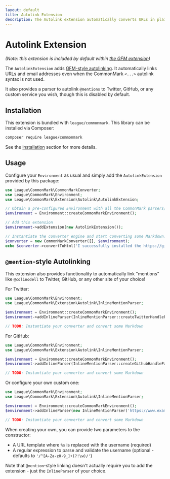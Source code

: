 ```yaml
---
layout: default
title: Autolink Extension
description: The Autolink extension automatically converts URLs in plain text to clickable links
---
```


# Autolink Extension

_(Note: this extension is included by default within [the GFM extension](/1.4/extensions/github-flavored-markdown/))_

The `AutolinkExtension` adds [GFM-style autolinking][link-gfm-spec-autolinking].  It automatically links URLs and email addresses even when the CommonMark `<...>` autolink syntax is not used.

It also provides a parser to autolink `@mentions` to Twitter, GitHub, or any custom service you wish, though this is disabled by default.

## Installation

This extension is bundled with `league/commonmark`. This library can be installed via Composer:

```bash
composer require league/commonmark
```

See the [installation](/1.4/installation/) section for more details.

## Usage

Configure your `Environment` as usual and simply add the `AutolinkExtension` provided by this package:

```php
use League\CommonMark\CommonMarkConverter;
use League\CommonMark\Environment;
use League\CommonMark\Extension\Autolink\AutolinkExtension;

// Obtain a pre-configured Environment with all the CommonMark parsers/renderers ready-to-go
$environment = Environment::createCommonMarkEnvironment();

// Add this extension
$environment->addExtension(new AutolinkExtension());

// Instantiate the converter engine and start converting some Markdown!
$converter = new CommonMarkConverter([], $environment);
echo $converter->convertToHtml('I successfully installed the https://github.com/thephpleague/commonmark project with the Autolink extension!');
```

## `@mention`-style Autolinking

This extension also provides functionality to automatically link "mentions" like `@colinodell` to Twitter, GitHub, or any other site of your choice!

For Twitter:

```php
use League\CommonMark\Environment;
use League\CommonMark\Extension\Autolink\InlineMentionParser;

$environment = Environment::createCommonMarkEnvironment();
$environment->addInlineParser(InlineMentionParser::createTwitterHandleParser());

// TODO: Instantiate your converter and convert some Markdown
```

For GitHub:

```php
use League\CommonMark\Environment;
use League\CommonMark\Extension\Autolink\InlineMentionParser;

$environment = Environment::createCommonMarkEnvironment();
$environment->addInlineParser(InlineMentionParser::createGithubHandleParser());

// TODO: Instantiate your converter and convert some Markdown
```

Or configure your own custom one:

```php
use League\CommonMark\Environment;
use League\CommonMark\Extension\Autolink\InlineMentionParser;

$environment = Environment::createCommonMarkEnvironment();
$environment->addInlineParser(new InlineMentionParser('https://www.example.com/users/%s/profile'));

// TODO: Instantiate your converter and convert some Markdown
```

When creating your own, you can provide two parameters to the constructor:

- A URL template where `%s` is replaced with the username (required)
- A regular expression to parse and validate the username (optional - defaults to `'/^[A-Za-z0-9_]+(?!\w)/'`)

Note that `@mention`-style linking doesn't actually require you to add the extension - just the `InlineParser` of your choice.

[link-gfm-spec-autolinking]: https://github.github.com/gfm/#autolinks-extension-
